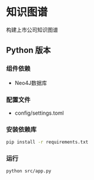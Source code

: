 # 知识图谱

构建上市公司知识图谱

## Python 版本

### 组件依赖

- Neo4J数据库

### 配置文件

- config/settings.toml

### 安装依赖库

```bash
pip install -r requirements.txt
```

### 运行

```bash
python src/app.py
```